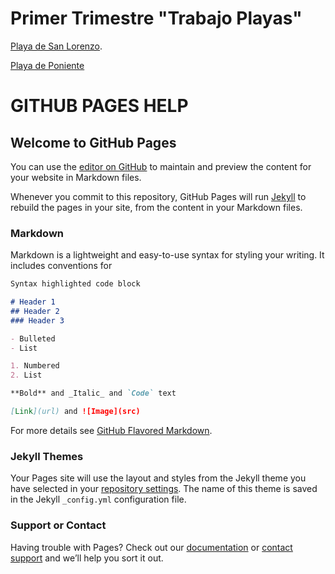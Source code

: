 
# Primer Trimestre "Trabajo Playas"

[Playa de San Lorenzo](https://antoniojimenezp.github.io/ejerciciosXHTMLyCSS/PLAYAS/SanLorenzo.html).

[Playa de Poniente](https://antoniojimenezp.github.io/ejerciciosXHTMLyCSS/PLAYAS/Poniente.html)

# GITHUB PAGES HELP



## Welcome to GitHub Pages

You can use the [editor on GitHub](https://github.com/AntonioJimenezp/ejerciciosXHTMLyCSS/edit/master/README.md) to maintain and preview the content for your website in Markdown files.

Whenever you commit to this repository, GitHub Pages will run [Jekyll](https://jekyllrb.com/) to rebuild the pages in your site, from the content in your Markdown files.



### Markdown

Markdown is a lightweight and easy-to-use syntax for styling your writing. It includes conventions for

```markdown
Syntax highlighted code block

# Header 1
## Header 2
### Header 3

- Bulleted
- List

1. Numbered
2. List

**Bold** and _Italic_ and `Code` text

[Link](url) and ![Image](src)
```

For more details see [GitHub Flavored Markdown](https://guides.github.com/features/mastering-markdown/).

### Jekyll Themes

Your Pages site will use the layout and styles from the Jekyll theme you have selected in your [repository settings](https://github.com/AntonioJimenezp/ejerciciosXHTMLyCSS/settings). The name of this theme is saved in the Jekyll `_config.yml` configuration file.

### Support or Contact

Having trouble with Pages? Check out our [documentation](https://help.github.com/categories/github-pages-basics/) or [contact support](https://github.com/contact) and we’ll help you sort it out.
